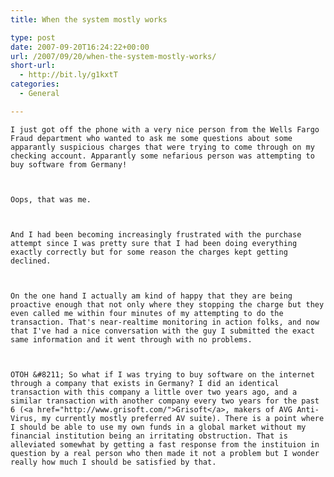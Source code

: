 ```yaml
---
title: When the system mostly works

type: post
date: 2007-09-20T16:24:22+00:00
url: /2007/09/20/when-the-system-mostly-works/
short-url:
  - http://bit.ly/g1kxtT
categories:
  - General

---
```

<div class='microid-mailto+http:sha1:133cdc94c630f2b7c1e2431143b1b749a45c1d17'>
  
    I just got off the phone with a very nice person from the Wells Fargo Fraud department who wanted to ask me some questions about some apparantly suspicious charges that were trying to come through on my checking account. Apparantly some nefarious person was attempting to buy software from Germany!
  
  
  
    Oops, that was me.
  
  
  
    And I had been becoming increasingly frustrated with the purchase attempt since I was pretty sure that I had been doing everything exactly correctly but for some reason the charges kept getting declined.
  
  
  
    On the one hand I actually am kind of happy that they are being proactive enough that not only where they stopping the charge but they even called me within four minutes of my attempting to do the transaction. That's near-realtime monitoring in action folks, and now that I've had a nice conversation with the guy I submitted the exact same information and it went through with no problems.
  
  
  
    OTOH &#8211; So what if I was trying to buy software on the internet through a company that exists in Germany? I did an identical transaction with this company a little over two years ago, and a similar transaction with another company every two years for the past 6 (<a href="http://www.grisoft.com/">Grisoft</a>, makers of AVG Anti-Virus, my currently mostly preferred AV suite). There is a point where I should be able to use my own funds in a global market without my financial institution being an irritating obstruction. That is alleviated somewhat by getting a fast response from the instituion in question by a real person who then made it not a problem but I wonder really how much I should be satisfied by that.
  
